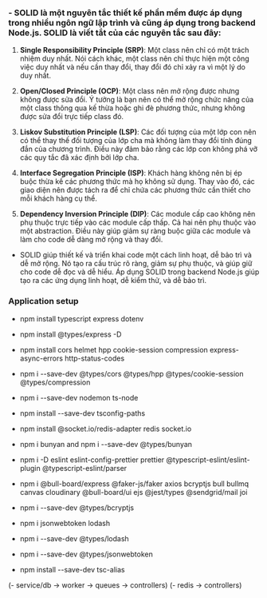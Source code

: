 ### - SOLID là một nguyên tắc thiết kế phần mềm được áp dụng trong nhiều ngôn ngữ lập trình và cũng áp dụng trong backend Node.js. SOLID là viết tắt của các nguyên tắc sau đây:

1. **Single Responsibility Principle (SRP)**: Một class nên chỉ có một trách nhiệm duy nhất. Nói cách khác, một class nên chỉ thực hiện một công việc duy nhất và nếu cần thay đổi, thay đổi đó chỉ xảy ra vì một lý do duy nhất.

2. **Open/Closed Principle (OCP)**: Một class nên mở rộng được nhưng không được sửa đổi. Ý tưởng là bạn nên có thể mở rộng chức năng của một class thông qua kế thừa hoặc ghi đè phương thức, nhưng không được sửa đổi trực tiếp class đó.

3. **Liskov Substitution Principle (LSP)**: Các đối tượng của một lớp con nên có thể thay thế đối tượng của lớp cha mà không làm thay đổi tính đúng đắn của chương trình. Điều này đảm bảo rằng các lớp con không phá vỡ các quy tắc đã xác định bởi lớp cha.

4. **Interface Segregation Principle (ISP)**: Khách hàng không nên bị ép buộc thừa kế các phương thức mà họ không sử dụng. Thay vào đó, các giao diện nên được tách ra để chỉ chứa các phương thức cần thiết cho mỗi khách hàng cụ thể.

5. **Dependency Inversion Principle (DIP)**: Các module cấp cao không nên phụ thuộc trực tiếp vào các module cấp thấp. Cả hai nên phụ thuộc vào một abstraction. Điều này giúp giảm sự ràng buộc giữa các module và làm cho code dễ dàng mở rộng và thay đổi.

- SOLID giúp thiết kế và triển khai code một cách linh hoạt, dễ bảo trì và dễ mở rộng. Nó tạo ra cấu trúc rõ ràng, giảm sự phụ thuộc, và giúp giữ cho code dễ đọc và dễ hiểu. Áp dụng SOLID trong backend Node.js giúp tạo ra các ứng dụng linh hoạt, dễ kiểm thử, và dễ bảo trì.

### Application setup
- npm install typescript express dotenv
- npm install @types/express -D
- npm install cors helmet hpp cookie-session compression express-async-errors http-status-codes
- npm i --save-dev @types/cors @types/hpp @types/cookie-session @types/compression
- npm i --save-dev nodemon ts-node
- npm install --save-dev tsconfig-paths
- npm install @socket.io/redis-adapter redis socket.io
- npm i bunyan and npm i --save-dev @types/bunyan
- npm i -D eslint eslint-config-prettier prettier @typescript-eslint/eslint-plugin @typescript-eslint/parser
-  npm i @bull-board/express @faker-js/faker axios bcryptjs bull bullmq canvas cloudinary @bull-board/ui ejs @jest/types @sendgrid/mail joi
- npm i --save-dev @types/bcryptjs
- npm i jsonwebtoken lodash
- npm i --save-dev @types/lodash
- npm i --save-dev @types/jsonwebtoken

- npm install --save-dev tsc-alias

(- service/db -> worker -> queues -> controllers)
(- redis -> controllers)
